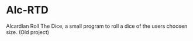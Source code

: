 # Alc-RTD
Alcardian Roll The Dice, a small program to roll a dice of the users choosen size. (Old project)
